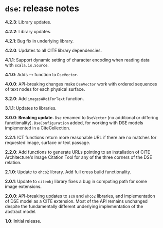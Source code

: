 # `dse`: release notes


**4.2.3**:  Library updates.

**4.2.2**:  Library updates.

**4.2.1**:  Bug fix in underlying library.


**4.2.0**:  Updates to all CITE library dependencies.


**4.1.1**:   Support dynamic setting of character encoding when reading data with `scala.io.Source`.

**4.1.0**:  Adds `++` function to `DseVector`.

**4.0.0**:  API-breaking changes make `DseVector` work with ordered sequences of text nodes for each physical surface.


**3.2.0**:  Add `imagesWRoiForText` function.


**3.1.1**:   Updates to libraries.


**3.0.0**: **Breaking update.** `Dse` renamed to `DseVector` (no additional or differing functionality). `DseConfiguration` added, for working with DSE models implemented in a CiteCollection.

**2.2.1**: ICT functions return more reasonable URL if there are no matches for requested image, surface or text passage.

**2.2.0**:  Add functions to generate URLs pointing to an installation of CITE Architecture's Image Citation Tool for any of the three corners of the DSE relation.

**2.1.0**:  Update to `ohco2` library.  Add full cross build functionality.

**2.0.1**: Update to `citeobj` library fixes a bug in computing path for some image extensions.

**2.0.0**: API-breaking updates to `scm` and `ohco2` libraries, and implementation of DSE model as a CITE extension.  Most of the API remains unchanged despite the fundamentally different underlying implementation of the abstract model.

**1.0**: Initial release.
